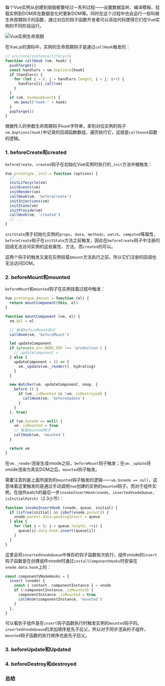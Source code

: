  每个Vue实例从创建到销毁都要经过一系列过程——设置数据监听、编译模板、挂载实例到DOM并在数据变化时更新DOM等。同时在这个过程中也会运行一些叫做生命周期钩子的函数，通过对应的钩子函数开发者可以添加代码使得它们在Vue实例的不同阶段运行。

![Vue实例生命周期](https://pic.downk.cc/item/5faac3511cd1bbb86bd1b150.png)

在Vue.js的源码中，实例的生命周期钩子是通过`callHook`触发的：
```js
// src/core/instance/lifecycle
function callHook (vm, hook) {
  pushTarget()
  const handlers = vm.$options[hook]
  if (handlers) {
    for (let i = 0, j = handlers.length; i < j; i++) {
      handlers[i].call(vm)
    }
  }
  if (vm._hasHookEvent) {
    vm.$emit('hook:' + hook)
  }
  popTarget()
}
```

根据传入的参数生命周期钩子`hook`字符串，拿到对应实例的钩子`vm.$options[hook]`中记录的回调函数数组，遍历执行它，这就是`callhoook`函数的逻辑。

### 1. beforeCreate和created
`beforeCreate`、`created`钩子在初始化Vue实例时执行的`_init`方法中被触发：
```js
Vue.prototype._init = function (options) {
  // ...
  initLifecycle(vm)
  initEvents(vm)
  initRender(vm)
  callHook(vm, 'beforeCreate')
  initInjections(vm)
  initState(vm)
  initProvide(vm)
  callHook(vm, 'created')
  // ...
}
```

`initState`用于初始化实例的`props`、`data`、`methods`、`watch`、`computed`等属性，`beforeCreate`钩子在`initState`方法之前触发，因此在`beforeCreate`钩子中注册的回调无法访问实例的这些属性、方法，而`created`的可以。

这两个钩子的触发又是在实例挂载`$mount`方法执行之前，所以它们注册的回调也无法访问DOM。

### 2. beforeMount和mounted
`beforeMount`和`mounted`钩子在实例挂载过程中触发：
```js
Vue.prototype.$mount = function (el) {
  return mountComponent(this, el)
}

function mountComponent (vm, el) {
  vm.$el = el

  // 触发beforeMount钩子
  callHook(vm, 'beforeMount')

  let updateComponent
  if (process.env.NODE_ENV !== 'production') {
    // updateComponent = 
  } else {
    updateComponent = () => {
      vm._update(vm._render(), hydrating)
    }
  }

  new Watcher(vm, updateComponent, noop, {
    before () {
      if (vm._isMounted && !vm._isDestroyed) {
        callHook(vm, 'beforeUpdate')
      }
    }
  }, true)

  if (vm.$vnode == null) {
    vm._isMounted = true
    // 触发mounted钩子
    callHook(vm, 'mounted')
  }

  return vm
}
```

在`vm._render`渲染生成vnode之前，`beforeMount`钩子触发；在`vm._update`将vnode渲染为真实DOM之后，`mounted`钩子触发。

<!-- 组件实例的vm.$vnode是？ -->
需要注意的是上面所提到的`mounted`钩子触发的逻辑——`vm.$vnode == null`，这意味着这里触发的是通过手动调用`Vue`创建的实例的`mounted`钩子。而对于组件实例，在组件patch的最后一步`invokeInsertHook(vnode, insertedVnodeQueue, isInitialPatch)`（2.3小节）：
```js
function invokeInsertHook (vnode, queue, initial) {
  if (isTrue(initial) && isDef(vnode.parent)) {
    vnode.parent.data.pendingInsert = queue
  } else {
    for (let i = 0; i < queue.length; ++i) {
      queue[i].data.hook.insert(queue[i])
    }
  }
}
```

这里会将`insertedVnodeQueue`中保存的钩子函数依次执行，组件vnode的`insert`钩子函数是在创建组件vnode时通过`installComponentHooks`时安装在`vnode.data.hook`上的：
```js
const componentVNodeHooks = {
  insert (vnode) {
    const { context, componentInstance } = vnode
    if (!componentInstance._isMounted) {
      componentInstance._isMounted = true
      callHook(componentInstance, 'mounted')
    }
  },
}
```

可以看到子组件是在`insert`钩子函数执行时触发实例的`mounted`钩子的。`insertedVnodeQueue`的添加顺序是先子后父，所以对于同步渲染的子组件，`mounted`钩子函数的执行顺序也是先子后父。

### 3. beforeUpdate和Updated

### 4. beforeDestroy和destroyed

### 总结
